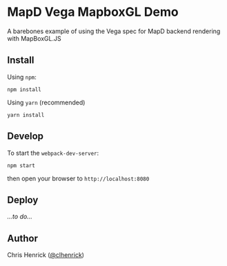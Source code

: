 # MapD Vega MapboxGL Demo

A barebones example of using the Vega spec for MapD backend rendering with MapBoxGL.JS

## Install

Using `npm`:

```
npm install
```

Using `yarn` (recommended)

```
yarn install
```

## Develop

To start the `webpack-dev-server`:

```
npm start
```

then open your browser to `http://localhost:8080`

## Deploy

_...to do..._

## Author
Chris Henrick ([@clhenrick](http://github.com/clhenrick))
